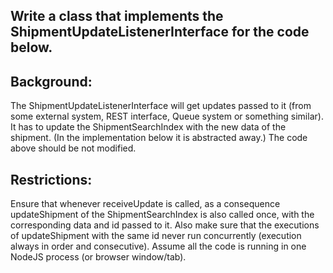 ## Write a class that implements the ShipmentUpdateListenerInterface for the code below.

## Background:
The ShipmentUpdateListenerInterface will get updates passed to it (from some external system, REST interface, Queue system or something similar). It has to update the ShipmentSearchIndex with the new data of the shipment. (In the implementation below it is abstracted away.) The code above should be not modified.

## Restrictions:
Ensure that whenever receiveUpdate is called, as a consequence updateShipment of the ShipmentSearchIndex is also called once, with the corresponding data and id passed to it.
Also make sure that the executions of updateShipment with the same id never run concurrently (execution always in order and consecutive). Assume all the code is running in one NodeJS process (or browser window/tab).
